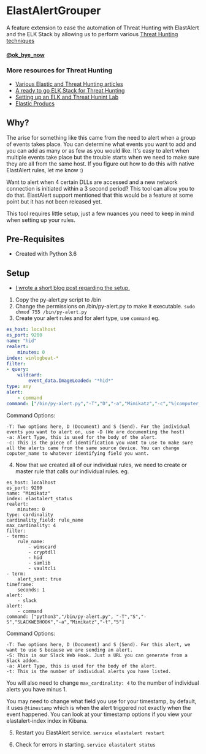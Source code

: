 # ElastAlertGrouper
A feature extension to ease the automation of Threat Hunting with ElastAlert and the ELK Stack by allowing us to perform various [Threat Hunting techniques](https://sqrrl.com/threat-hunting-reference-guide/)
 #### [@ok_bye_now](https://twitter.com/ok_bye_now)


### More resources for Threat Hunting
* [Various Elastic and Threat Hunting articles](https://jordanpotti.com/tag/elastic/)
* [A ready to go ELK Stack for Threat Hunting](https://github.com/Cyb3rWard0g/HELK)
* [Setting up an ELK and Threat Hunint Lab](https://cyberwardog.blogspot.com/2017/02/setting-up-pentesting-i-mean-threat_98.html)
* [Elastic Producs](https://www.elastic.co/products)

## Why?

The arise for something like this came from the need to alert when a group of events takes place. You can determine what events you want to add and you can add as many or as few as you would like. It's easy to alert when multiple events take place but the trouble starts when we need to make sure they are all from the same host. If you figure out how to do this with native ElastAlert rules, let me know :)

Want to alert when 4 certain DLLs are accessed and a new network connection is initiated within a 3 second period? This tool can allow you to do that. ElastAlert support mentioned that this would be a feature at some point but it has not been released yet. 

This tool requires little setup, just a few nuances you need to keep in mind when setting up your rules.

## Pre-Requisites

* Created with Python 3.6

## Setup

* [I wrote a short blog post regarding the setup.](https://jordanpotti.com/2018/01/03/automating-the-detection-of-mimikatz-with-elk/)

1. Copy the py-alert.py script to /bin
2. Change the permissions on /bin/py-alert.py to make it executable. 
`sudo chmod 755 /bin/py-alert.py`
3. Create your alert rules and for alert type, use `command`
eg. 
```yaml
es_host: localhost
es_port: 9200
name: "hid"
realert:
    minutes: 0
index: winlogbeat-*
filter:
- query:
    wildcard:
        event_data.ImageLoaded: "*hid*"
type: any
alert:
    - command
command: ["/bin/py-alert.py","-T","D","-a","Mimikatz","-c","%(computer_name)s"]
```
Command Options:
```
-T: Two options here, D (Document) and S (Send). For the individual events you want to alert on, use -D (We are documenting the host)
-a: Alert Type, this is used for the body of the alert.
-c: This is the piece of identification you want to use to make sure all the alerts came from the same source device. You can change coputer_name to whatever identifying field you want.
```
4. Now that we created all of our individual rules, we need to create or master rule that calls our individual rules.
eg.
```
es_host: localhost
es_port: 9200
name: "Mimikatz"
index: elastalert_status
realert:
    minutes: 0
type: cardinality
cardinality_field: rule_name
max_cardinality: 4
filter:
- terms:
    rule_name:
        - winscard
        - cryptdll
        - hid
        - samlib
        - vaultcli
- term:
    alert_sent: true
timeframe:
    seconds: 1
alert:
    - slack
alert:
    - command
command: ["python3","/bin/py-alert.py", "-T","S","-S","SLACKWEBHOOK","-a","Mimikatz","-t","5"]
```
Command Options:
```
-T: Two options here, D (Document) and S (Send). For this alert, we want to use S because we are sending an alert.
-S: This is our Slack Web Hook. Just a URL you can generate from a Slack addon.
-a: Alert Type, this is used for the body of the alert.
-t: This is the number of individual alerts you have listed.
```
You will also need to change `max_cardinality: 4` to the number of individual alerts you have minus 1.

You may need to change what field you use for your timestamp, by default, it uses `@timestamp` which is when the alert triggered not exactly when the event happened. You can look at your timestamp options if you view your elastalert-index index in Kibana.

5. Restart you ElastAlert service.
`service elastalert restart`

6. Check for errors in starting.
`service elastalert status`




